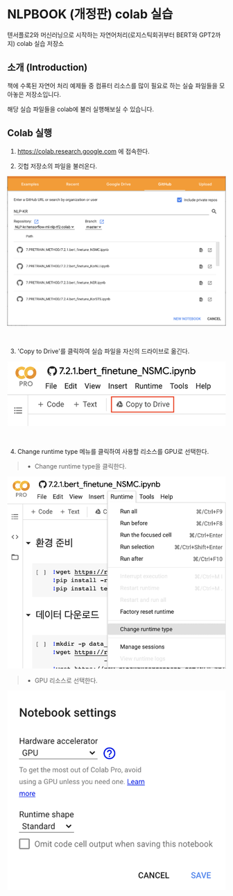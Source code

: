 # NLPBOOK (개정판) colab 실습

텐서플로2와 머신러닝으로 시작하는 자연어처리(로지스틱회귀부터 BERT와 GPT2까지) colab 실습 저장소

## 소개 (Introduction)

책에 수록된 자연어 처리 예제들 중 컴퓨터 리소스를 많이 필요로 하는 실슾 파일들을 모아놓은 저장소입니다.

해당 실습 파일들을 colab에 불러 실행해보실 수 있습니다. 

## Colab 실행

1. https://colab.research.google.com 에 접속한다.

2. 깃헙 저장소의 파일을 불러온다.

![](https://github.com/NLP-kr/tensorflow-ml-nlp-tf2-colab/blob/master/asset/explain_1.png)

<br>

3. 'Copy to Drive'를 클릭하여 실습 파일을 자신의 드라이브로 옮긴다.

![](https://github.com/NLP-kr/tensorflow-ml-nlp-tf2-colab/blob/master/asset/explain_2.png)

<br>

4. Change runtime type 메뉴를 클릭하여 사용할 리소스를 GPU로 선택한다.

> - Change runtime type을 클릭한다.

![](https://github.com/NLP-kr/tensorflow-ml-nlp-tf2-colab/blob/master/asset/explain_3.png)

> - GPU 리소스로 선택한다.

![](https://github.com/NLP-kr/tensorflow-ml-nlp-tf2-colab/blob/master/asset/explain_4.png)

